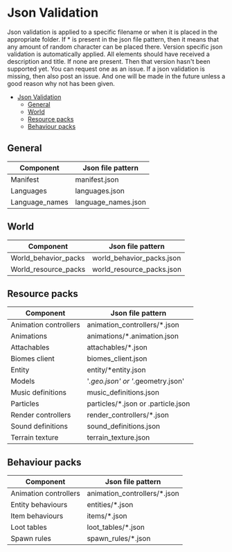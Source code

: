 # Json Validation

Json validation is applied to a specific filename or when it is placed in the appropriate folder. If * is present in the json file pattern, then it means that any amount of random character can be placed there. Version specific json validation is automatically applied.
All elements should have received a description and title. If none are present. Then that version hasn't been supported yet. You can request one as an issue.
If a json validation is missing, then also post an issue. And one will be made in the future unless a good reason why not has been given.

- [Json Validation](#json-validation)
  - [General](#general)
  - [World](#world)
  - [Resource packs](#resource-packs)
  - [Behaviour packs](#behaviour-packs)

## General

|Component  |Json file pattern  |
|-----------|-------------------|
|Manifest   |manifest.json |
|Languages   |languages.json |
|Language_names   |language_names.json |

## World

|Component  |Json file pattern  |
|-----------|-------------------|
|World_behavior_packs   |world_behavior_packs.json |
|World_resource_packs   |world_resource_packs.json  |

## Resource packs

|Component  |Json file pattern  |
|-----------|-------------------|
|Animation controllers   |animation_controllers/*.json |
|Animations   |animations/*.animation.json  |
|Attachables   |attachables/*.json  |
|Biomes client   |biomes_client.json  |
|Entity   |entity/*entity.json  |
|Models   |'*.geo.json' or '*.geometry.json' |
|Music definitions   |music_definitions.json  |
|Particles   |particles/*.json or .particle.json |
|Render controllers   |render_controllers/*.json  |
|Sound definitions   |sound_definitions.json  |
|Terrain texture   |terrain_texture.json  |

## Behaviour packs

|Component  |Json file pattern  |
|-----------|-------------------|
|Animation controllers   |animation_controllers/*.json |
|Entity behaviours |entities/*.json|
|Item behaviours |items/*.json|
|Loot tables |loot_tables/*.json|
|Spawn rules |spawn_rules/*.json|